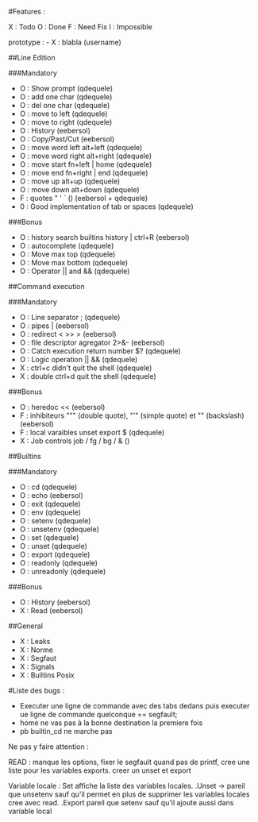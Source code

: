 #Features :

X : Todo
O : Done
F : Need Fix
I : Impossible

prototype : - X : blabla (username)

##Line Edition

###Mandatory

- O : Show prompt (qdequele)
- O : add one char (qdequele)
- O : del one char (qdequele)
- O : move to left (qdequele)
- O : move to right (qdequele)
- O : History (eebersol)
- O : Copy/Past/Cut (eebersol)
- O : move word left alt+left (qdequele)
- O : move word right alt+right (qdequele)
- O : move start fn+left | home (qdequele)
- O : move end fn+right | end (qdequele)
- O : move up alt+up (qdequele)
- O : move down alt+down (qdequele)
- F : quotes " ' ` () (eebersol + qdequele)
- 0 : Good implementation of tab or spaces (qdequele)

###Bonus

- O : history search builtins history | ctrl+R (eebersol)
- O : autocomplete (qdequele)
- O : Move max top (qdequele)
- O : Move max bottom (qdequele)
- O : Operator || and && (qdequele)

##Command execution

###Mandatory

- O : Line separator ; (qdequele)
- O : pipes | (eebersol)
- O : redirect  < >> > (eebersol)
- O : file descriptor agregator 2>&- (eebersol)
- O : Catch execution return number $? (qdequele)
- O : Logic operation || && (qdequele)
- X : ctrl+c didn't quit the shell (qdequele)
- X : double ctrl+d quit the shell (qdequele)

###Bonus

- O : heredoc << (eebersol)
- F : inhibiteurs """ (double quote), "’" (simple quote) et "\" (backslash) (eebersol)
- F : local varaibles unset export $ (qdequele)
- X : Job controls job / fg / bg / & ()

##Builtins

###Mandatory

- O : cd (qdequele)
- O : echo (eebersol)
- O : exit (qdequele)
- O : env (qdequele)
- O : setenv (qdequele)
- O : unsetenv (qdequele)
- O : set (qdequele)
- O : unset (qdequele)
- O : export (qdequele)
- O : readonly (qdequele)
- O : unreadonly (qdequele)

###Bonus

- O : History (eebersol)
- X : Read (eebersol)

##General

- X : Leaks
- X : Norme
- X : Segfaut
- X : Signals
- X : Builtins Posix

#Liste des bugs :

- Executer une ligne de commande avec des tabs dedans puis executer ue ligne de commande quelconque == segfault;
- home ne vas pas à la bonne destination la premiere fois
- pb builtin_cd ne marche pas






Ne pas y faire attention :

READ : manque les options, fixer le segfault quand pas de printf, cree une liste pour les variables exports. creer un unset et export

Variable locale : Set affiche la liste des variables locales.
				 .Unset -> pareil que unsetenv sauf qu'il permet en plus de supprimer les variables locales cree avec read.
				 .Export pareil que setenv sauf qu'il ajoute aussi dans variable local
